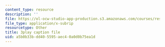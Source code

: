```yaml
---
content_type: resource
description: ''
file: https://ol-ocw-studio-app-production.s3.amazonaws.com/courses/res-ll-005-mathematics-of-big-data-and-machine-learning-january-iap-2020/a5b0b33bdd405595aec40a0d0b75ea1d_mbr667kATEg.vtt
file_type: application/x-subrip
resourcetype: Other
title: 3play caption file
uid: a5b0b33b-dd40-5595-aec4-0a0d0b75ea1d
---
```

